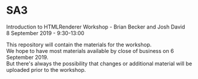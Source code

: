 # SA3
Introduction to HTMLRenderer Workshop - Brian Becker and Josh David\
8 September 2019 - 9:30-13:00 

This repository will contain the materials for the workshop. \
We hope to have most materials available by close of business on 6 September 2019. \
But there's always the possibility that changes or additional material will be uploaded prior to the workshop.

